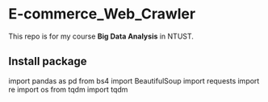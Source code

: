 # E-commerce_Web_Crawler
This repo is for my course **Big Data Analysis** in NTUST.

## Install package
import pandas as pd
from bs4 import BeautifulSoup
import requests
import re
import os
from tqdm import tqdm

